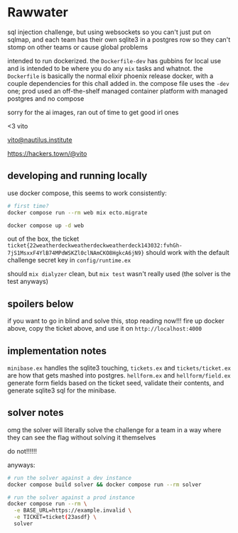 # Rawwater

sql injection challenge,
but using websockets so you can't just put on sqlmap,
and each team has their own sqlite3 in a postgres row
so they can't stomp on other teams or cause global problems

intended to run dockerized.
the `Dockerfile-dev`
has gubbins for local use and is intended to be where
you do any `mix` tasks and whatnot.
the `Dockerfile` is basically the normal elixir phoenix
release docker, with a couple dependencies for this chall
added in.
the compose file uses the `-dev` one;
prod used an off-the-shelf managed container platform
with managed postgres and no compose

sorry for the ai images,
ran out of time to get good irl ones

<3 vito

<vito@nautilus.institute>

<https://hackers.town/@vito>

## developing and running locally

use docker compose, this seems to work consistently:

```sh
# first time?
docker compose run --rm web mix ecto.migrate

docker compose up -d web
```

out of the box, the ticket
`ticket{22weatherdeckweatherdeckweatherdeck143032:fvhGh-7jS1MsxxF4YlB74MPdWSKZl0clNAmCKO8HgkcA6jN9}`
should work with the default challenge secret key in `config/runtime.ex`

should `mix dialyzer` clean, but `mix test` wasn't really used
(the solver is the test anyways)

## spoilers below

if you want to go in blind and solve this,
stop reading now!!!
fire up docker above, copy the ticket above,
and use it on `http://localhost:4000`

## implementation notes

`minibase.ex` handles the sqlite3 touching,
`tickets.ex` and `tickets/ticket.ex` are how that gets
mashed into postgres.
`hellform.ex` and `hellform/field.ex`
generate form fields based on the ticket seed,
validate their contents,
and generate sqlite3 sql for the minibase.


## solver notes

omg the solver will literally solve the challenge for a team
in a way where they can see the flag without solving it themselves

do not!!!!!!

anyways:

```sh
# run the solver against a dev instance
docker compose build solver && docker compose run --rm solver

# run the solver against a prod instance
docker compose run --rm \
  -e BASE_URL=https://example.invalid \
  -e TICKET=ticket(23asdf} \
  solver
```
